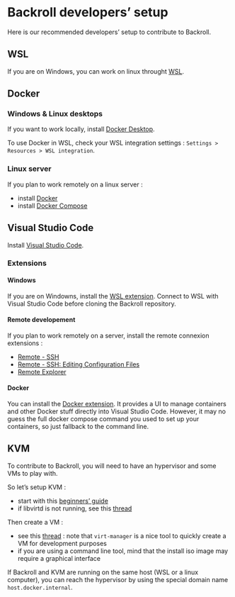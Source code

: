 # Backroll developers’ setup

Here is our recommended developers’ setup to contribute to Backroll.

## WSL

If you are on Windows, you can work on linux throught [WSL](https://learn.microsoft.com/fr-fr/windows/wsl/install).

## Docker

### Windows & Linux desktops

If you want to work locally, install [Docker Desktop](https://docs.docker.com/desktop/install/windows-install/).

To use Docker in WSL, check your WSL integration settings : `Settings > Resources > WSL integration`.

### Linux server

If you plan to work remotely on a linux server :

- install [Docker](https://docs.docker.com/engine/install/)
- install [Docker Compose](https://docs.docker.com/compose/install/linux/)

## Visual Studio Code

Install [Visual Studio Code](https://code.visualstudio.com/download).

### Extensions

#### Windows

If you are on Windowns, install the [WSL extension](https://marketplace.visualstudio.com/items?itemName=ms-vscode-remote.remote-wsl). Connect to WSL with Visual Studio Code before cloning the Backroll repository.

#### Remote developement

If you plan to work remotely on a server, install the remote connexion extensions :

- [Remote - SSH](https://marketplace.visualstudio.com/items?itemName=ms-vscode-remote.remote-ssh)
- [Remote - SSH: Editing Configuration Files](https://marketplace.visualstudio.com/items?itemName=ms-vscode-remote.remote-ssh-edit)
- [Remote Explorer](https://marketplace.visualstudio.com/items?itemName=ms-vscode.remote-explorer)

#### Docker

You can install the [Docker extension](https://marketplace.visualstudio.com/items?itemName=ms-azuretools.vscode-docker). It provides a UI to manage containers and other Docker stuff directly into Visual Studio Code. However, it may no guess the full docker compose command you used to set up your containers, so just fallback to the command line.

## KVM

To contribute to Backroll, you will need to have an hypervisor and some VMs to play with.

So let’s setup KVM :

- start with this [beginners’ guide](https://ubuntu.com/blog/kvm-hyphervisor)
- if libvirtd is not running, see this [thread](https://askubuntu.com/questions/1225216/failed-to-connect-socket-to-var-run-libvirt-libvirt-sock#answers)

Then create a VM :

- see this [thread](https://unix.stackexchange.com/questions/309788/how-to-create-a-vm-from-scratch-with-virsh) : note that `virt-manager` is a nice tool to quickly create a VM for development purposes
- if you are using a command line tool, mind that the install iso image may require a graphical interface

If Backroll and KVM are running on the same host (WSL or a linux computer), you can reach the hypervisor by using the special domain name `host.docker.internal`.
